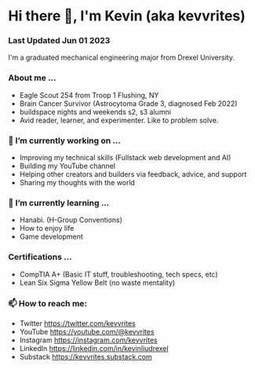 # Hi there 👋, I'm Kevin (aka kevvrites)
### Last Updated Jun 01 2023

I'm a graduated mechanical engineering major from Drexel University.

### About me ...
- Eagle Scout 254 from Troop 1 Flushing, NY
- Brain Cancer Survivor (Astrocytoma Grade 3, diagnosed Feb 2022)
- buildspace nights and weekends s2, s3 alumni
- Avid reader, learner, and experimenter. Like to problem solve.

### 🔭 I’m currently working on ...
- Improving my technical skills (Fullstack web development and AI)
- Building my YouTube channel
- Helping other creators and builders via feedback, advice, and support
- Sharing my thoughts with the world

### 🌱 I’m currently learning ...
- Hanabi. (H-Group Conventions)
- How to enjoy life
- Game development

### Certifications ...
- CompTIA A+ (Basic IT stuff, troubleshooting, tech specs, etc)
- Lean Six Sigma Yellow Belt (no waste mentality)

### 📫 How to reach me:
- Twitter https://twitter.com/kevvrites
- YouTube https://youtube.com/@kevvrites
- Instagram https://instagram.com/kevvrites
- LinkedIn https://linkedin.com/in/kevinliudrexel
- Substack https://kevvrites.substack.com
